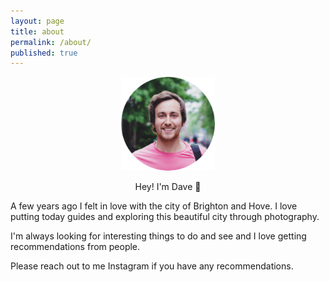 ```yaml
---
layout: page
title: about
permalink: /about/
published: true
---
```


<center>
  <p><img width="150px" src="/assets/about_image.png"></p>
  <p><span class="speech-bubble">Hey! I'm Dave 👋</span></p>
</center>


A few years ago I felt in love with the city of Brighton and Hove. I love putting today guides and exploring this beautiful city through photography.

I'm always looking for interesting things to do and see and I love getting recommendations from people.

Please reach out to me Instagram if you have any recommendations.
